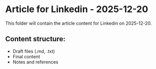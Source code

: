 # Article for Linkedin - 2025-12-20

This folder will contain the article content for Linkedin on 2025-12-20.

## Content structure:
- Draft files (.md, .txt)
- Final content
- Notes and references
